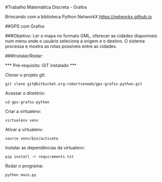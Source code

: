 #Trabalho Matemática Discreta - Grafos 

Brincando com a biblioteca Python NetworkX
https://networkx.github.io

##GPS com Grafos

###Objetivo:
Ler o mapa no formato GML, oferecer as cidades disponíveis num menu onde o usuário seleciona a origem e o destino. O sistema processa e mostra as rotas possíveis entre as cidades.


###Instalar/Rodar:

*** Pré-requisito: GIT instalado ***

Clonar o projeto git:
```shell
git clone git@bitbucket.org:robertsonweb/gps-grafos-python.git
```

Acessar o diretório:
```shell
cd gps-grafos-python
```

Criar a virtualenv:
```shell
virtualenv venv
```

Ativar a virtualenv:
```shell
source venv/bin/activate
```

Instalar as dependências da virtualenv:
```shell
pip install -r requirements.txt
```

Rodar o programa:
```shell
python main.py
```